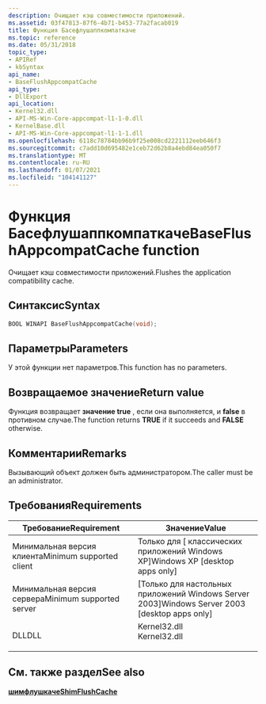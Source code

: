 ```yaml
---
description: Очищает кэш совместимости приложений.
ms.assetid: 03f47813-87f6-4b71-b453-77a2facab019
title: Функция Басефлушаппкомпаткаче
ms.topic: reference
ms.date: 05/31/2018
topic_type:
- APIRef
- kbSyntax
api_name:
- BaseFlushAppcompatCache
api_type:
- DllExport
api_location:
- Kernel32.dll
- API-MS-Win-Core-appcompat-l1-1-0.dll
- KernelBase.dll
- API-MS-Win-Core-appcompat-l1-1-1.dll
ms.openlocfilehash: 6118c78784bb96b9f25e008cd2221112eeb646f3
ms.sourcegitcommit: c7add10d695482e1ceb72d62b8a4ebd84ea050f7
ms.translationtype: MT
ms.contentlocale: ru-RU
ms.lasthandoff: 01/07/2021
ms.locfileid: "104141127"
---
```

# <a name="baseflushappcompatcache-function"></a><span data-ttu-id="a1458-103">Функция Басефлушаппкомпаткаче</span><span class="sxs-lookup"><span data-stu-id="a1458-103">BaseFlushAppcompatCache function</span></span>

<span data-ttu-id="a1458-104">Очищает кэш совместимости приложений.</span><span class="sxs-lookup"><span data-stu-id="a1458-104">Flushes the application compatibility cache.</span></span>

## <a name="syntax"></a><span data-ttu-id="a1458-105">Синтаксис</span><span class="sxs-lookup"><span data-stu-id="a1458-105">Syntax</span></span>


```C++
BOOL WINAPI BaseFlushAppcompatCache(void);
```



## <a name="parameters"></a><span data-ttu-id="a1458-106">Параметры</span><span class="sxs-lookup"><span data-stu-id="a1458-106">Parameters</span></span>

<span data-ttu-id="a1458-107">У этой функции нет параметров.</span><span class="sxs-lookup"><span data-stu-id="a1458-107">This function has no parameters.</span></span>

## <a name="return-value"></a><span data-ttu-id="a1458-108">Возвращаемое значение</span><span class="sxs-lookup"><span data-stu-id="a1458-108">Return value</span></span>

<span data-ttu-id="a1458-109">Функция возвращает **значение true** , если она выполняется, и **false** в противном случае.</span><span class="sxs-lookup"><span data-stu-id="a1458-109">The function returns **TRUE** if it succeeds and **FALSE** otherwise.</span></span>

## <a name="remarks"></a><span data-ttu-id="a1458-110">Комментарии</span><span class="sxs-lookup"><span data-stu-id="a1458-110">Remarks</span></span>

<span data-ttu-id="a1458-111">Вызывающий объект должен быть администратором.</span><span class="sxs-lookup"><span data-stu-id="a1458-111">The caller must be an administrator.</span></span>

## <a name="requirements"></a><span data-ttu-id="a1458-112">Требования</span><span class="sxs-lookup"><span data-stu-id="a1458-112">Requirements</span></span>



| <span data-ttu-id="a1458-113">Требование</span><span class="sxs-lookup"><span data-stu-id="a1458-113">Requirement</span></span> | <span data-ttu-id="a1458-114">Значение</span><span class="sxs-lookup"><span data-stu-id="a1458-114">Value</span></span> |
|-------------------------------------|-----------------------------------------------------------------------------------------|
| <span data-ttu-id="a1458-115">Минимальная версия клиента</span><span class="sxs-lookup"><span data-stu-id="a1458-115">Minimum supported client</span></span><br/> | <span data-ttu-id="a1458-116">Только для \[ классических приложений Windows XP\]</span><span class="sxs-lookup"><span data-stu-id="a1458-116">Windows XP \[desktop apps only\]</span></span><br/>                                             |
| <span data-ttu-id="a1458-117">Минимальная версия сервера</span><span class="sxs-lookup"><span data-stu-id="a1458-117">Minimum supported server</span></span><br/> | <span data-ttu-id="a1458-118">\[Только для настольных приложений Windows Server 2003\]</span><span class="sxs-lookup"><span data-stu-id="a1458-118">Windows Server 2003 \[desktop apps only\]</span></span><br/>                                    |
| <span data-ttu-id="a1458-119">DLL</span><span class="sxs-lookup"><span data-stu-id="a1458-119">DLL</span></span><br/>                      | <dl> <span data-ttu-id="a1458-120"><dt>Kernel32.dll</dt></span><span class="sxs-lookup"><span data-stu-id="a1458-120"><dt>Kernel32.dll</dt></span></span> </dl> |



## <a name="see-also"></a><span data-ttu-id="a1458-121">См. также раздел</span><span class="sxs-lookup"><span data-stu-id="a1458-121">See also</span></span>

<dl> <dt>

[<span data-ttu-id="a1458-122">**шимфлушкаче**</span><span class="sxs-lookup"><span data-stu-id="a1458-122">**ShimFlushCache**</span></span>](shimflushcache.md)
</dt> </dl>

 

 





